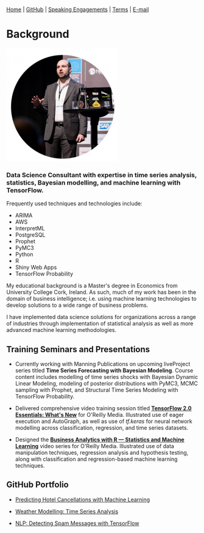 [Home](https://mgcodesandstats.github.io/) |
[GitHub](https://github.com/mgcodesandstats) |
[Speaking Engagements](https://mgcodesandstats.github.io/speaking-engagements/) |
[Terms](https://mgcodesandstats.github.io/terms/) |
[E-mail](mailto:contact@michael-grogan.com)

# Background

![profile](resize-0251.jpg)

### Data Science Consultant with expertise in time series analysis, statistics, Bayesian modelling, and machine learning with TensorFlow.

Frequently used techniques and technologies include:

- ARIMA
- AWS
- InterpretML
- PostgreSQL
- Prophet
- PyMC3
- Python
- R
- Shiny Web Apps
- TensorFlow Probability

My educational background is a Master's degree in Economics from University College Cork, Ireland. As such, much of my work has been in the domain of business intelligence; i.e. using machine learning technologies to develop solutions to a wide range of business problems.

I have implemented data science solutions for organizations across a range of industries through implementation of statistical analysis as well as more advanced machine learning methodologies.

## Training Seminars and Presentations

- Currently working with Manning Publications on upcoming liveProject series titled **Time Series Forecasting with Bayesian Modeling**. Course content includes modelling of time series shocks with Bayesian Dynamic Linear Modeling, modeling of posterior distributions with PyMC3, MCMC sampling with Prophet, and Structural Time Series Modeling with TensorFlow Probability.

- Delivered comprehensive video training session titled **[TensorFlow 2.0 Essentials: What's New](https://learning.oreilly.com/live-training/courses/tensorflow-20-essentials-whats-new/0636920307167/)** for O'Reilly Media. Illustrated use of eager execution and AutoGraph, as well as use of *tf.keras* for neural network modelling across classification, regression, and time series datasets.

- Designed the **[Business Analytics with R — Statistics and Machine Learning](https://www.oreilly.com/learning-paths/learning-path-business/9781492035701/)** video series for O'Reilly Media. Illustrated use of data manipulation techniques, regression analysis and hypothesis testing, along with classification and regression-based machine learning techniques. 

## GitHub Portfolio

- [Predicting Hotel Cancellations with Machine Learning](https://github.com/MGCodesandStats/hotel-cancellations)

- [Weather Modelling: Time Series Analysis](https://github.com/MGCodesandStats/weather-modelling)

- [NLP: Detecting Spam Messages with TensorFlow](https://github.com/MGCodesandStats/tensorflow-nlp)
